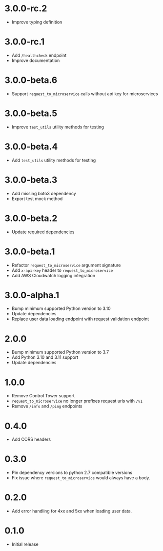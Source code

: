 # 3.0.0-rc.2

- Improve typing definition

# 3.0.0-rc.1

- Add `/healthcheck` endpoint
- Improve documentation

# 3.0.0-beta.6

- Support `request_to_microservice` calls without api key for microservices

# 3.0.0-beta.5

- Improve `test_utils` utility methods for testing

# 3.0.0-beta.4

- Add `test_utils` utility methods for testing

# 3.0.0-beta.3

- Add missing boto3 dependency
- Export test mock method

# 3.0.0-beta.2

- Update required dependencies

# 3.0.0-beta.1

- Refactor `request_to_microservice` argument signature
- Add `x-api-key` header to `request_to_microservice`
- Add AWS Cloudwatch logging integration

# 3.0.0-alpha.1

- Bump minimum supported Python version to 3.10
- Update dependencies
- Replace user data loading endpoint with request validation endpoint

# 2.0.0

- Bump minimum supported Python version to 3.7
- Add Python 3.10 and 3.11 support
- Update dependencies

# 1.0.0

- Remove Control Tower support
- `request_to_microservice` no longer prefixes request uris with `/v1`
- Remove `/info` and `/ping` endpoints

# 0.4.0

- Add CORS headers

# 0.3.0

- Pin dependency versions to python 2.7 compatible versions
- Fix issue where `request_to_microservice` would always have a body.

# 0.2.0

- Add error handling for 4xx and 5xx when loading user data.

# 0.1.0

- Initial release